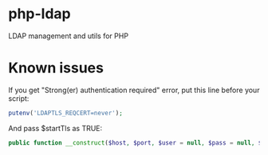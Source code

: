 # php-ldap
LDAP management and utils for PHP


# Known issues

If you get "Strong(er) authentication required" error, put this line before your script:

```php
putenv('LDAPTLS_REQCERT=never');
```

And pass $startTls as TRUE:

```php
public function __construct($host, $port, $user = null, $pass = null, $startTls = false)
```
